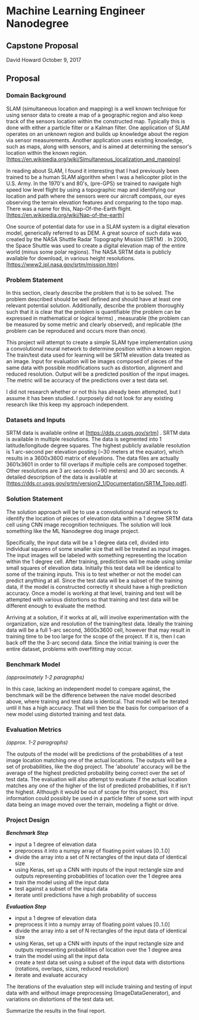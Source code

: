 # Machine Learning Engineer Nanodegree
## Capstone Proposal
David Howard
October 9, 2017

## Proposal

### Domain Background

SLAM (simultaneous location and mapping) is a well known technique for using sensor data to create a map of a geographic region and also keep track of the
sensors location within the constructed map. Typically this is done with either a particle filter or a Kalman filter.  One application of SLAM
operates on an unknown region and builds up knowledge about the region via sensor measurements. Another application uses existing knowledge, such as
maps, along with sensors, and is aimed at determining the sensor's location within the known region. [https://en.wikipedia.org/wiki/Simultaneous_localization_and_mapping]

In reading about SLAM, I found it interesting that I had previously been trained to be a human SLAM algorithm when I was a helicopter pilot in the U.S. Army. In the 1970's and 80's, (pre-GPS)
se trained to navigate high speed low level flight by using a topographic map and identifying our location and path where the sensors were our aircraft compass, our eyes observing the
terrain elevation features and comparing to the topo map. There was a name for this, Nap-Of-the-Earth flight. [https://en.wikipedia.org/wiki/Nap-of-the-earth]

One source of potential data for use in a SLAM system is a digital elevation model, generically referred to as DEM.  A great source of such  data was created by the NASA Shuttle Radar Topography Mission (SRTM) .
In 2000, the Space Shuttle was used to create a digital elevation map of the entire world (minus some polar regions). The NASA SRTM data is publicly available for download, in various
height resolutions. [https://www2.jpl.nasa.gov/srtm/mission.htm]

### Problem Statement

In this section, clearly describe the problem that is to be solved. The problem described should be well defined and should have at least one relevant potential solution. Additionally, describe the problem thoroughly such that it is clear that the problem is quantifiable (the problem can be expressed in mathematical or logical terms) , measurable (the problem can be measured by some metric and clearly observed), and replicable (the problem can be reproduced and occurs more than once).

This project will attempt to create a simple SLAM type implementation using a convolutional neural network to determine position
within a known region. The train/test data used for learning will be SRTM elevation data treated as an image. Input for 
evaluation will be images composed of pieces of the same data with possible modifications such as distortion, alignment and reduced resolution. Output will 
be a predicted position of the input images. The metric will be accuracy of the predictions over a test data set. 

I did not research whether or not this has already been attempted, but I assume it has been studied. I purposely did not look for any existing
research like this keep my approach independent. 

### Datasets and Inputs

SRTM data is available online at [https://dds.cr.usgs.gov/srtm] . SRTM data is available in multiple resolutions. The data is segmented into
1 latitude/longitude degree squares. The highest publicly available resolution is 1 arc-second per elevation posting (~30 meters at the equator), which results in
a 3600x3600 matrix of elevations. The data files are actually 3601x3601 in order to fill overlaps if multiple cells are composed together. Other
resolutions are 3 arc seconds (~90 meters) and 30 arc seconds. A detailed description of the data is available at [https://dds.cr.usgs.gov/srtm/version2_1/Documentation/SRTM_Topo.pdf]. 


### Solution Statement

The solution approach will be to use a convolutional neural network to identify the location of pieces of elevation data within a 1 degree SRTM data cell using 
CNN image recognition techniques. The solution will look something like the ML Nanodegree dog image project.

Specifically, the input data will be a 1 degree data cell, divided into individual squares of some smaller size that will be treated as input images. The 
input images will be labeled with something representing the location within the 1 degree cell. After training, predictions will be made using
similar small squares of elevation data. Initially this test data will be identical to some of the training inputs. This is to test whether or not
the model can predict anything at all. Since the test data will be a subset of the training data, if the model is constructed correctly it should have a high
prediction accuracy. Once a model is working at that level, training and test will be attempted with various distortions so that training and
test data will be different enough to evaluate the method.  

Arriving at a solution, if it works at all, will involve experimentation with the organization, size and resolution of the training/test data. Ideally 
the training data will be a full 1-arc second, 3600x3600 cell, however that may result in training time to be too large for the scope of the project. If it is, 
then I can back off the the 3-arc second data.  Since the initial training is over the entire dataset, problems with overfitting may occur.

### Benchmark Model
_(approximately 1-2 paragraphs)_

In this case, lacking an independent model to compare against, the benchmark will be the difference between the naive model described above, where
training and test data is identical. That model will be iterated until it has a high accuracy. That will then be the basis for comparison
of a new model using distorted training and test data.

### Evaluation Metrics
_(approx. 1-2 paragraphs)_

The outputs of the model will be predictions of the probabilities of a test image location matching one of the actual locations. The outputs will be a set of probabilities,
like the dog project. The 'absolute' accuracy will be the average of the highest predicted probability being correct over the set of test data. The
evaluation will also attempt to evaluate if the actual location matches any one of the higher of the list of predicted probabilities, it if isn't the highest. 
Although it would be out of scope for this project, this information could possibly be used in a particle filter of some sort with input data being an image
moved over the terrain, modeling a flight or drive.  

### Project Design

***Benchmark Step***

- input a 1 degree of elevation data 
- preprocess it into a numpy array of floating point values [0..1.0]
- divide the array into a set of N rectangles of the input data of identical size
- using Keras, set up a CNN with inputs of the input rectangle size and outputs representing probabilities of location over the 1 degree area
- train the model using all the input data
- test against a subset of the input data
- iterate until predictions have a high probability of success

***Evaluation Step***

- input a 1 degree of elevation data 
- preprocess it into a numpy array of floating point values [0..1.0]
- divide the array into a set of N rectangles of the input data of identical size
- using Keras, set up a CNN with inputs of the input rectangle size and outputs representing probabilities of location over the 1 degree area
- train the model using all the input data 
- create a test data set using a subset of the input data with distortions (rotations, overlaps, sizes, reduced resolution)
- iterate and evaluate accuracy

The iterations of the evaluation step will include training and testing of input data with and without image preprocessing (ImageDataGenerator),
and variations on distortions of the test data set.

Summarize the results in the final report.